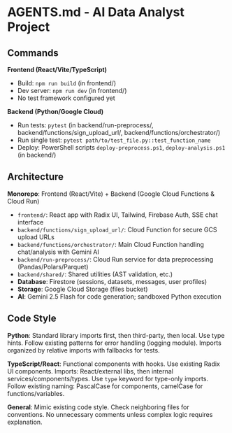 # AGENTS.md - AI Data Analyst Project

## Commands

**Frontend (React/Vite/TypeScript)**
- Build: `npm run build` (in frontend/)
- Dev server: `npm run dev` (in frontend/)
- No test framework configured yet

**Backend (Python/Google Cloud)**
- Run tests: `pytest` (in backend/run-preprocess/, backend/functions/sign_upload_url/, backend/functions/orchestrator/)
- Run single test: `pytest path/to/test_file.py::test_function_name`
- Deploy: PowerShell scripts `deploy-preprocess.ps1`, `deploy-analysis.ps1` (in backend/)

## Architecture

**Monorepo**: Frontend (React/Vite) + Backend (Google Cloud Functions & Cloud Run)
- `frontend/`: React app with Radix UI, Tailwind, Firebase Auth, SSE chat interface
- `backend/functions/sign_upload_url/`: Cloud Function for secure GCS upload URLs
- `backend/functions/orchestrator/`: Main Cloud Function handling chat/analysis with Gemini AI
- `backend/run-preprocess/`: Cloud Run service for data preprocessing (Pandas/Polars/Parquet)
- `backend/shared/`: Shared utilities (AST validation, etc.)
- **Database**: Firestore (sessions, datasets, messages, user profiles)
- **Storage**: Google Cloud Storage (files bucket)
- **AI**: Gemini 2.5 Flash for code generation; sandboxed Python execution

## Code Style

**Python**: Standard library imports first, then third-party, then local. Use type hints. Follow existing patterns for error handling (logging module). Imports organized by relative imports with fallbacks for tests.

**TypeScript/React**: Functional components with hooks. Use existing Radix UI components. Imports: React/external libs, then internal services/components/types. Use `type` keyword for type-only imports. Follow existing naming: PascalCase for components, camelCase for functions/variables.

**General**: Mimic existing code style. Check neighboring files for conventions. No unnecessary comments unless complex logic requires explanation.
